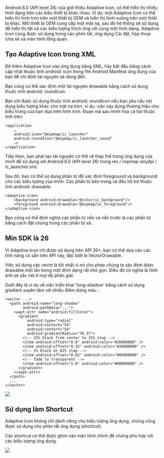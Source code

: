 Android 8.0 (API level 26) vừa giới thiệu Adaptive Icon, có thể hiển thị nhiều hình dạng trên các kiểu thiết bị khác nhau. 
Ví dụ: một Adaptive Icon có thể hiển thị hình tròn trên một thiết bị OEM và hiển thị hình vuông trên một thiết bị khác. 
Mỗi thiết bị OEM cung cấp một mặt nạ, sau đó hệ thống sẽ sử dụng để hiển thị tất cả các biểu tượng thích ứng với cùng một hình dạng. 
Adaptive Icon cũng được sử dụng trong các phím tắt, ứng dụng Cài đặt, hộp thoại chia sẻ và màn hình tổng quan.




## Tạo Adaptive Icon trong XML

Để thêm Adaptive Icon vào ứng dụng bằng XML, hãy bắt đầu bằng cách cập nhật thuộc tính android: icon trong file Android Manifest ứng dụng của bạn để chỉ định tài nguyên sẽ dùng đến.

Bạn cũng có thể xác định một tài nguyên drawable bằng cách sử dụng thuộc tính android: roundIcon.


Bạn chỉ được sử dụng thuộc tính android: roundIcon nếu bạn yêu cầu nội dung biểu tượng khác cho mặt nạ tròn, ví dụ: việc xây dựng thương hiệu cho biểu trưng của bạn dựa trên hình tròn. 
Đoạn mã sau minh họa cả hai thuộc tính trên:

```
<application
    …
    android:icon="@mipmap/ic_launcher"
    android:roundIcon="@mipmap/ic_launcher_round"
    …>
</application>
```


Tiếp theo, bạn phải tạo tài nguyên có thể vẽ thay thế trong ứng dụng của mình để sử dụng với Android 8.0 (API level 26) trong res / mipmap-anydpi / ic_launcher.xml.


Sau đó, bạn có thể sử dụng phần tử <adaptive-icon> để xác định foreground và background cho các biểu tượng của mình. 
Các phần tử bên trong <foreground> và <background> đều hỗ trợ thuộc tính android: drawable.
    
```
<adaptive-icon>
    <background android:drawable="@color/ic_background"/>
    <foreground android:drawable="@mipmap/ic_foreground"/>
</adaptive-icon>
```

Bạn cũng có thể định nghĩa các phần tử nền và nền trước là các phần tử bằng cách đặt chúng trong các phần tử <foreground> và <background>.

## Min SDK là 26

Vì Adaptive Icon chỉ được sử dụng trên API 26+, bạn có thể dựa vào các tính năng có sẵn trên API này, đặc biệt là VectorDrawable.

Việc sử dụng các vectơ là tốt nhất vì nó cho phép chúng ta xác định được drawable một lần trong một định dạng rất nhỏ gọn. 
Điều đó có nghĩa là hình ảnh sẽ sắc nét ở mọi độ phân giải.

Dưới đây là ví dụ về việc triển khai 'long-shadow' bằng cách sử dụng gradient xuyên tâm với nhiều điểm dừng màu :

```
<vector ...>
  <path android:name="long-shadow"
        android:pathData="...">
    <aapt:attr name="android:fillColor">
      <gradient
          android:type="radial"
          android:centerX="54"
          android:centerY="54"
          android:gradientRadius="76.37">
        <!-- 15% black from center to 32% stop -->
        <item android:offset="0.0" android:color="#26000000" />
        <item android:offset="0.32" android:color="#26000000" />
        <!-- 2% black at 62% stop -->
        <item android:offset="0.62" android:color="#05000000" />
        <!-- fade to transparent -->
        <item android:offset="1.0" android:color="#00000000" />
      </gradient>
    </aapt:attr>
  </path>
  ...
</vector>
```

![](https://images.viblo.asia/32beeecb-c275-4a0a-a4b5-82a33036b234.png)

## Sử dụng làm Shortcut

Adaptive Icon không chỉ dành riêng cho biểu tượng ứng dụng, chúng cũng được sử dụng cho phím tắt ứng dụng (shortcut).

Các shortcut có thể được ghim vào màn hình chính để chúng phù hợp với các biểu tượng ứng dụng.

![](https://images.viblo.asia/9a463094-70dc-4d7e-a74e-c216dd574144.png)